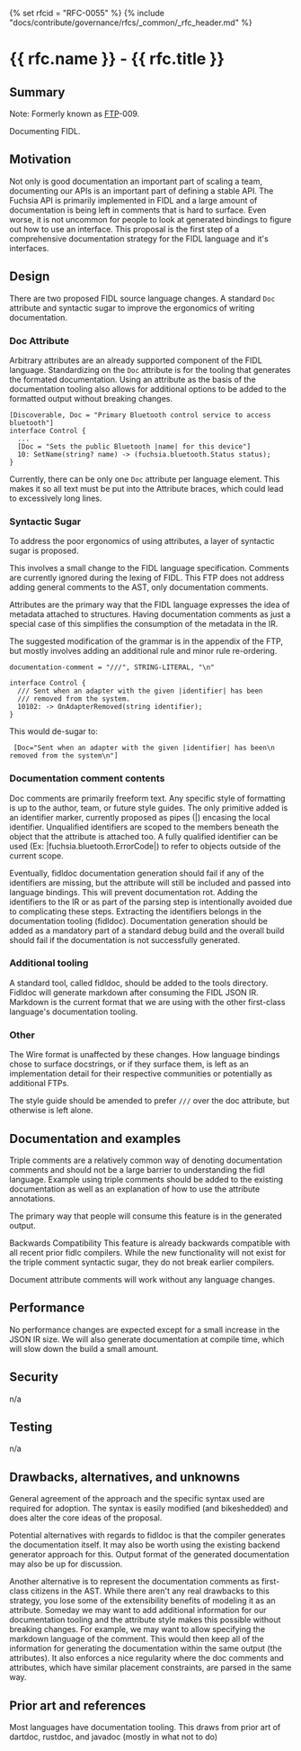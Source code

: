 {% set rfcid = "RFC-0055" %}
{% include "docs/contribute/governance/rfcs/_common/_rfc_header.md" %}
# {{ rfc.name }} - {{ rfc.title }}
<!-- *** DO NOT EDIT ABOVE THIS LINE -->

## Summary

Note: Formerly known as [FTP](../deprecated-ftp-process.md)-009.

Documenting FIDL.

## Motivation

Not only is good documentation an important part of scaling a team, documenting
our APIs is an important part of defining a stable API. The Fuchsia API is
primarily implemented in FIDL and a large amount of documentation is being left
in comments that is hard to surface. Even worse, it is not uncommon for people
to look at generated bindings to figure out how to use an interface. This
proposal is the first step of a comprehensive documentation strategy for the
FIDL language and it's interfaces.

## Design

There are two proposed FIDL source language changes. A standard `Doc` attribute
and syntactic sugar to improve the ergonomics of writing documentation.

### Doc Attribute

Arbitrary attributes are an already supported component of the FIDL language.
Standardizing on the `Doc` attribute is for the tooling that generates the
formated documentation. Using an attribute as the basis of the documentation
tooling also allows for additional options to be added to the formatted output
without breaking changes.


```FIDL
[Discoverable, Doc = "Primary Bluetooth control service to access bluetooth"]
interface Control {
  ...
  [Doc = "Sets the public Bluetooth |name| for this device"]
  10: SetName(string? name) -> (fuchsia.bluetooth.Status status);
}
```

Currently, there can be only one `Doc` attribute per language element. This
makes it so all text must be put into the Attribute braces, which could lead to
excessively long lines.

### Syntactic Sugar

To address the poor ergonomics of using attributes, a layer of syntactic sugar
is proposed.

This involves a small change to the FIDL language specification. Comments are
currently ignored during the lexing of FIDL. This FTP does not address adding
general comments to the AST, only documentation comments.

Attributes are the primary way that the FIDL language expresses the idea of
metadata attached to structures. Having documentation comments as just a special
case of this simplifies the consumption of the metadata in the IR.

The suggested modification of the grammar is in the appendix of the FTP, but
mostly involves adding an additional rule and minor rule re-ordering.

``` documentation-comment = "///", STRING-LITERAL, "\n" ```

```
interface Control {
  /// Sent when an adapter with the given |identifier| has been
  /// removed from the system.
  10102: -> OnAdapterRemoved(string identifier);
}

```

This would de-sugar to:

```
 [Doc="Sent when an adapter with the given |identifier| has been\n removed from the system\n"]
```

### Documentation comment contents

Doc comments are primarily freeform text. Any specific style of formatting is up
to the author, team, or future style guides. The only primitive added is an
identifier marker, currently proposed as pipes (|) encasing the local
identifier. Unqualified identifiers are scoped to the members beneath the object
that the attribute is attached too. A fully qualified identifier can be used
(Ex: |fuchsia.bluetooth.ErrorCode|) to refer to objects outside of the current
scope.

Eventually, fidldoc documentation generation should fail if any of the
identifiers are missing, but the attribute will still be included and passed
into language bindings. This will prevent documentation rot. Adding the
identifiers to the IR or as part of the parsing step is intentionally avoided
due to complicating these steps. Extracting the identifiers belongs in the
documentation tooling (fidldoc). Documentation generation should be added as a
mandatory part of a standard debug build and the overall build should fail if
the documentation is not successfully generated.

### Additional tooling

A standard tool, called fidldoc, should be added to the tools directory. Fidldoc
will generate markdown after consuming the FIDL JSON IR. Markdown is the current
format that we are using with the other first-class language's documentation
tooling.

### Other

The Wire format is unaffected by these changes. How language bindings chose to
surface docstrings, or if they surface them, is left as an implementation detail
for their respective communities or potentially as additional FTPs.

The style guide should be amended to prefer `///` over the doc attribute, but
otherwise is left alone.

## Documentation and examples

Triple comments are a relatively common way of  denoting documentation comments
and should not be a large barrier to understanding the fidl language. Example
using triple comments should be added to the existing documentation as well as
an explanation of how to use the attribute annotations.

The primary way that people will consume this feature is in the generated
output.

Backwards Compatibility This feature is already backwards compatible with all
recent prior fidlc compilers. While the new functionality will not exist for the
triple comment syntactic sugar, they do not break earlier compilers.

Document attribute comments will work without any language changes.

## Performance

No performance changes are expected except for a small increase in the JSON IR
size. We will also generate documentation at compile time, which will slow down
the build a small amount.

## Security

n/a

## Testing

n/a

## Drawbacks, alternatives, and unknowns

General agreement of the approach and the specific syntax used are required for
adoption. The syntax is easily modified (and bikeshedded) and does alter the
core ideas of the proposal.

Potential alternatives with regards to fidldoc is that the compiler generates
the documentation itself. It may also be worth using the existing backend
generator approach for this. Output format of the generated documentation may
also be up for discussion.

Another alternative is to represent the documentation comments as first-class
citizens in the AST. While there aren't any real drawbacks to this strategy, you
lose some of the extensibility benefits of modeling it as an attribute. Someday
we may want to add additional information for our documentation tooling and the
attribute style makes this possible without breaking changes. For example, we
may want to allow specifying the markdown language of the comment. This would
then keep all of the information for generating the documentation within the
same output (the attributes). It also enforces a nice regularity where the doc
comments and attributes, which have similar placement constraints, are parsed in
the same way.

## Prior art and references

Most languages have documentation tooling. This draws from prior art of dartdoc,
rustdoc, and javadoc (mostly in what not to do)
